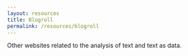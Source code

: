 ```yaml
---
layout: resources
title: Blogroll
permalink: /resources/blogroll
---
```


Other websites related to the analysis of text and text as data.
    